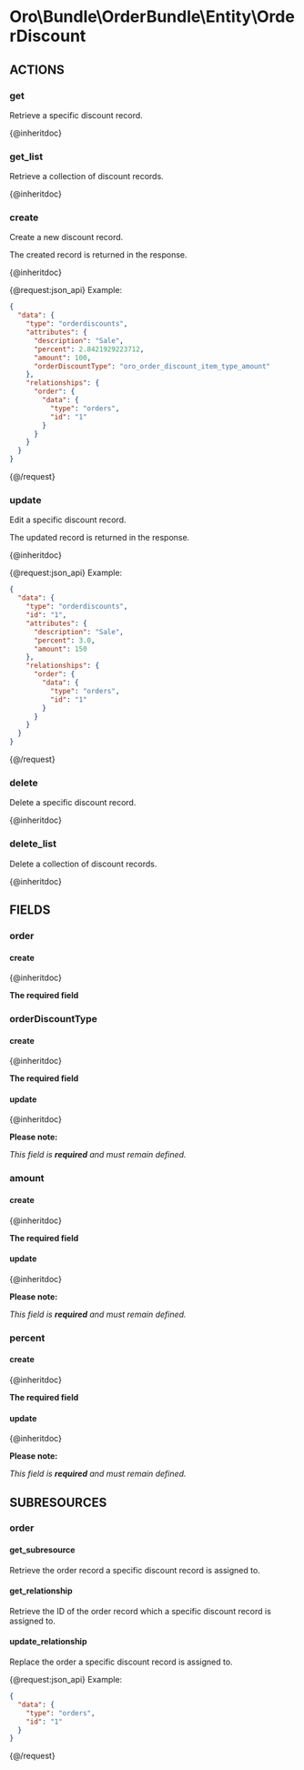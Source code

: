 # Oro\Bundle\OrderBundle\Entity\OrderDiscount

## ACTIONS

### get

Retrieve a specific discount record.

{@inheritdoc}

### get_list

Retrieve a collection of discount records.

{@inheritdoc}

### create

Create a new discount record.

The created record is returned in the response.

{@inheritdoc}

{@request:json_api}
Example:

```JSON
{
  "data": {
    "type": "orderdiscounts",
    "attributes": {
      "description": "Sale",
      "percent": 2.8421929223712,
      "amount": 100,
      "orderDiscountType": "oro_order_discount_item_type_amount"
    },
    "relationships": {
      "order": {
        "data": {
          "type": "orders",
          "id": "1"
        }
      }
    }
  }
}
```
{@/request}

### update

Edit a specific discount record.

The updated record is returned in the response.

{@inheritdoc}

{@request:json_api}
Example:

```JSON
{
  "data": {
    "type": "orderdiscounts",
    "id": "1",
    "attributes": {
      "description": "Sale",
      "percent": 3.0,
      "amount": 150     
    },
    "relationships": {
      "order": {
        "data": {
          "type": "orders",
          "id": "1"
        }
      }
    }
  }
}
```
{@/request}

### delete

Delete a specific discount record.

{@inheritdoc}

### delete_list

Delete a collection of discount records.

{@inheritdoc}

## FIELDS

### order

#### create

{@inheritdoc}

**The required field**

### orderDiscountType

#### create

{@inheritdoc}

**The required field**

#### update

{@inheritdoc}

**Please note:**

*This field is **required** and must remain defined.*

### amount

#### create

{@inheritdoc}

**The required field**

#### update

{@inheritdoc}

**Please note:**

*This field is **required** and must remain defined.*

### percent

#### create

{@inheritdoc}

**The required field**

#### update

{@inheritdoc}

**Please note:**

*This field is **required** and must remain defined.*

## SUBRESOURCES

### order

#### get_subresource

Retrieve the order record a specific discount record is assigned to.

#### get_relationship

Retrieve the ID of the order record which a specific discount record is assigned to.

#### update_relationship

Replace the order a specific discount record is assigned to.

{@request:json_api}
Example:

```JSON
{
  "data": {
    "type": "orders",
    "id": "1"
  }
}
```
{@/request}

